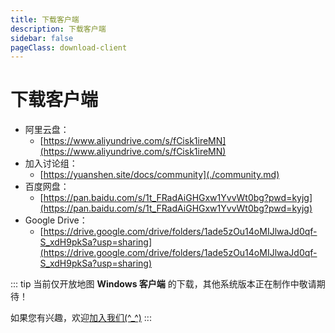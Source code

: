 ```yaml
---
title: 下载客户端
description: 下载客户端
sidebar: false
pageClass: download-client
---
```


# 下载客户端

- 阿里云盘：
  - [https://www.aliyundrive.com/s/fCisk1ireMN](https://www.aliyundrive.com/s/fCisk1ireMN)
- 加入讨论组：
  - [https://yuanshen.site/docs/community](./community.md)
- 百度网盘：
  - [https://pan.baidu.com/s/1t_FRadAiGHGxw1YvvWt0bg?pwd=kyjg](https://pan.baidu.com/s/1t_FRadAiGHGxw1YvvWt0bg?pwd=kyjg)
- Google Drive：
  - [https://drive.google.com/drive/folders/1ade5zOu14oMIJlwaJd0qf-S_xdH9pkSa?usp=sharing](https://drive.google.com/drive/folders/1ade5zOu14oMIJlwaJd0qf-S_xdH9pkSa?usp=sharing)

::: tip
当前仅开放地图 **Windows 客户端** 的下载，其他系统版本正在制作中敬请期待！

如果您有兴趣，欢迎[加入我们(^_^)](./join.md)
:::
<script setup>
import { useData } from 'vitepress'

const { page } = useData()
</script>

